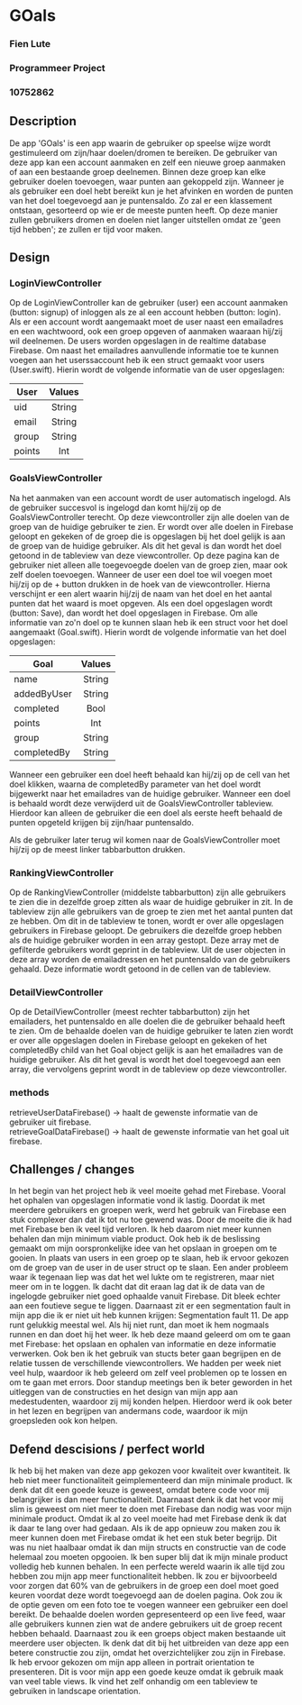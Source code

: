 # GOals 
### Fien Lute
### Programmeer Project 
### 10752862


## Description

De app 'GOals' is een app waarin de gebruiker op speelse wijze wordt gestimuleerd om zijn/haar doelen/dromen te bereiken. De gebruiker van deze app kan een account aanmaken en zelf een nieuwe groep aanmaken of aan een bestaande groep deelnemen. Binnen deze groep kan elke gebruiker doelen toevoegen, waar punten aan gekoppeld zijn. Wanneer je als gebruiker een doel hebt bereikt kun je het afvinken en worden de punten van het doel toegevoegd aan je puntensaldo. Zo zal er een klassement ontstaan, gesorteerd op wie er de meeste punten heeft. Op deze manier zullen gebruikers dromen en doelen niet langer uitstellen omdat ze 'geen tijd hebben'; ze zullen er tijd voor maken. 



## Design

### LoginViewController
Op de LoginViewController kan de gebruiker (user) een account aanmaken (button: signup) of inloggen als ze al een account hebben (button: login). Als er een account wordt aangemaakt moet de user naast een emailadres en een wachtwoord, ook een groep opgeven of aanmaken waaraan hij/zij wil deelnemen. De users worden opgeslagen in de realtime database Firebase. Om naast het emailadres aanvullende informatie toe te kunnen voegen aan het userssaccount heb ik een struct gemaakt voor users (User.swift). Hierin wordt de volgende informatie van de user opgeslagen: 

| User   | Values | 
| -------|:------:| 
| uid    | String |   
| email  | String |   
| group  | String |   
| points | Int    |   

### GoalsViewController
Na het aanmaken van een account wordt de user automatisch ingelogd. Als de gebruiker succesvol is ingelogd dan komt hij/zij op de GoalsViewController terecht. Op deze viewcontroller zijn alle doelen van de groep van de huidige gebruiker te zien. Er wordt over alle doelen in Firebase geloopt en gekeken of de groep die is opgeslagen bij het doel gelijk is aan de groep van de huidige gebruiker. Als dit het geval is dan wordt het doel getoond in de tableview van deze viewcontroller. Op deze pagina kan de gebruiker niet alleen alle toegevoegde doelen van de groep zien, maar ook zelf doelen toevoegen. Wanneer de user een doel toe wil voegen moet hij/zij op de + button drukken in de hoek van de viewcontroller. Hierna verschijnt er een alert waarin hij/zij de naam van het doel en het aantal punten dat het waard is moet opgeven. Als een doel opgeslagen wordt (button: Save), dan wordt het doel opgeslagen in Firebase. Om alle informatie van zo'n doel op te kunnen slaan heb ik een struct voor het doel aangemaakt (Goal.swift). Hierin wordt de volgende informatie van het doel opgeslagen: 

| Goal       | Values | 
| -------    |:------:| 
| name       | String |     
| addedByUser| String |       
| completed  | Bool   |       
| points     | Int    |      
| group      | String |      
| completedBy| String | 

Wanneer een gebruiker een doel heeft behaald kan hij/zij op de cell van het doel klikken, waarna de completedBy parameter van het doel wordt bijgewerkt naar het emailadres van de huidige gebruiker. Wanneer een doel is behaald wordt deze verwijderd uit de GoalsViewController tableview. Hierdoor kan alleen de gebruiker die een doel als eerste heeft behaald de punten opgeteld krijgen bij zijn/haar puntensaldo. 

Als de gebruiker later terug wil komen naar de GoalsViewController moet hij/zij op de meest linker tabbarbutton drukken. 

### RankingViewController
Op de RankingViewController (middelste tabbarbutton) zijn alle gebruikers te zien die in dezelfde groep zitten als waar de huidige gebruiker in zit. In de tableview zijn alle gebruikers van de groep te zien met het aantal punten dat ze hebben. Om dit in de tableview te tonen, wordt er over alle opgeslagen gebruikers in Firebase geloopt. De gebruikers die dezelfde groep hebben als de huidige gebruiker worden in een array gestopt. Deze array met de gefilterde gebruikers wordt geprint in de tableview. Uit de user objecten in deze array worden de emailadressen en het puntensaldo van de gebruikers gehaald. Deze informatie wordt getoond in de cellen van de tableview.

### DetailViewController
Op de DetailViewController (meest rechter tabbarbutton) zijn het emailaders, het puntensaldo en alle doelen die de gebruiker behaald heeft te zien. Om de behaalde doelen van de huidige gebruiker te laten zien wordt er over alle opgeslagen doelen in Firebase geloopt en gekeken of het completedBy child van het Goal object gelijk is aan het emailadres van de huidige gebruiker. Als dit het geval is wordt het doel  toegevoegd aan een array, die vervolgens geprint wordt in de tableview op deze viewcontroller. 

### methods 
retrieveUserDataFirebase() -> haalt de gewenste informatie van de gebruiker uit firebase.  
retrieveGoalDataFirebase() -> haalt de gewenste informatie van het goal uit firebase.


## Challenges / changes 
In het begin van het project heb ik veel moeite gehad met Firebase. Vooral het ophalen van opgeslagen informatie vond ik lastig. Doordat ik met meerdere gebruikers en groepen werk, werd het gebruik van Firebase een stuk complexer dan dat ik tot nu toe gewend was. Door de moeite die ik had met Firebase ben ik veel tijd verloren. Ik heb daarom niet meer kunnen behalen dan mijn minimum viable product. Ook heb ik de beslissing gemaakt om mijn oorspronkelijke idee van het opslaan in groepen om te gooien. In plaats van users in een groep op te slaan, heb ik ervoor gekozen om de groep van de user in de user struct op te slaan. Een ander probleem waar ik tegenaan liep was dat het wel lukte om te registreren, maar niet meer om in te loggen. Ik dacht dat dit eraan lag dat ik de data van de ingelogde gebruiker niet goed ophaalde vanuit Firebase. Dit bleek echter aan een foutieve segue te liggen. Daarnaast zit er een segmentation fault in mijn app die ik er niet uit heb kunnen krijgen: Segmentation fault 11. De app runt gelukkig meestal wel. Als hij niet runt, dan moet ik hem nogmaals runnen en dan doet hij het weer.
Ik heb deze maand geleerd om om te gaan met Firebase: het opslaan en ophalen van informatie en deze informatie verwerken. Ook ben ik het gebruik van stucts beter gaan begrijpen en de relatie tussen de verschillende viewcontrollers. We hadden per week niet veel hulp, waardoor ik heb geleerd om zelf veel problemen op te lossen en om te gaan met errors. Door standup meetings ben ik beter geworden in het uitleggen van de constructies en het design van mijn app aan medestudenten, waardoor zij mij konden helpen. Hierdoor werd ik ook beter in het lezen en begrijpen van andermans code, waardoor ik mijn groepsleden ook kon helpen. 


## Defend descisions / perfect world
Ik heb bij het maken van deze app gekozen voor kwaliteit over kwantiteit. Ik heb niet meer functionaliteit geimplementeerd dan mijn minimale product. Ik denk dat dit een goede keuze is geweest, omdat betere code voor mij belangrijker is dan meer functionaliteit. Daarnaast denk ik dat het voor mij slim is geweest om niet meer te doen met Firebase dan nodig was voor mijn minimale product. Omdat ik al zo veel moeite had met Firebase denk ik dat ik daar te lang over had gedaan. Als ik de app opnieuw zou maken zou ik meer kunnen doen met Firebase omdat ik het een stuk beter begrijp. Dit was nu niet haalbaar omdat ik dan mijn structs en constructie van de code helemaal zou moeten opgooien. 
Ik ben super blij dat ik mijn minale product volledig heb kunnen behalen. In een perfecte wereld waarin ik alle tijd zou hebben zou mijn app meer functionaliteit hebben. Ik zou er bijvoorbeeld voor zorgen dat 60% van de gebruikers in de groep een doel moet goed keuren voordat deze wordt toegevoegd aan de doelen pagina. Ook zou ik de optie geven om een foto toe te voegen wanneer een gebruiker een doel bereikt. De behaalde doelen worden gepresenteerd op een live feed, waar alle gebruikers kunnen zien wat de andere gebruikers uit de groep recent hebben behaald. Daarnaast zou ik een groeps object maken bestaande uit meerdere user objecten. Ik denk dat dit bij het uitbreiden van deze app een betere constructie zou zijn, omdat het overzichtelijker zou zijn in Firebase. Ik heb ervoor gekozen om mijn app alleen in portrait orientation te presenteren. Dit is voor mijn app een goede keuze omdat ik gebruik maak van veel table views. Ik vind het zelf onhandig om een tableview te gebruiken in landscape orientation. 

